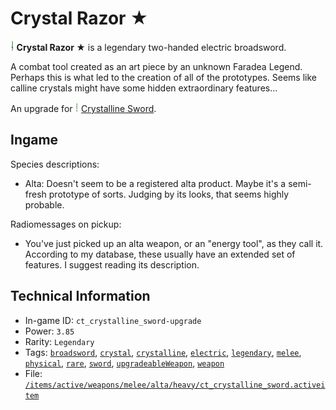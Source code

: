 # Crystal Razor ★

<img src="https://raw.githubusercontent.com/Ceterai/Enternia/main/items/active/weapons/melee/alta/heavy/ct_crystalline_sword_2.png" alt="Crystal Razor ★ icon" loading="lazy" height=16px width="auto" /> **Crystal Razor ★** is a legendary two-handed electric broadsword.

A combat tool created as an art piece by an unknown Faradea Legend.  
Perhaps this is what led to the creation of all of the prototypes. Seems like calline crystals might have some hidden extraordinary features...

An upgrade for <img src="https://raw.githubusercontent.com/Ceterai/Enternia/main/items/active/weapons/melee/alta/heavy/ct_crystalline_sword.png" alt="Crystalline Sword icon" loading="lazy" height=16px width="auto" /> [Crystalline Sword](https://ceterai.github.io/MyEnternia/Wiki/CrystallineSword).

## Ingame

Species descriptions:

- Alta: Doesn't seem to be a registered alta product. Maybe it's a semi-fresh prototype of sorts. Judging by its looks, that seems highly probable.

Radiomessages on pickup:

- You've just picked up an alta weapon, or an "energy tool", as they call it. According to my database, these usually have an extended set of features. I suggest reading its description.

## Technical Information

- In-game ID: `ct_crystalline_sword-upgrade`
- Power: `3.85`
- Rarity: `Legendary`
- Tags: [`broadsword`](https://ceterai.github.io/MyEnternia/Wiki/Tags/Broadsword), [`crystal`](https://ceterai.github.io/MyEnternia/Wiki/Tags/Crystal), [`crystalline`](https://ceterai.github.io/MyEnternia/Wiki/Tags/Crystalline), [`electric`](https://ceterai.github.io/MyEnternia/Wiki/Tags/Electric), [`legendary`](https://ceterai.github.io/MyEnternia/Wiki/Tags/Legendary), [`melee`](https://ceterai.github.io/MyEnternia/Wiki/Tags/Melee), [`physical`](https://ceterai.github.io/MyEnternia/Wiki/Tags/Physical), [`rare`](https://ceterai.github.io/MyEnternia/Wiki/Tags/Rare), [`sword`](https://ceterai.github.io/MyEnternia/Wiki/Tags/Sword), [`upgradeableWeapon`](https://ceterai.github.io/MyEnternia/Wiki/Tags/UpgradeableWeapon), [`weapon`](https://ceterai.github.io/MyEnternia/Wiki/Tags/Weapon)
- File: [`/items/active/weapons/melee/alta/heavy/ct_crystalline_sword.activeitem`](https://github.com/Ceterai/Enternia/blob/main/items/active/weapons/melee/alta/heavy/ct_crystalline_sword.activeitem)

